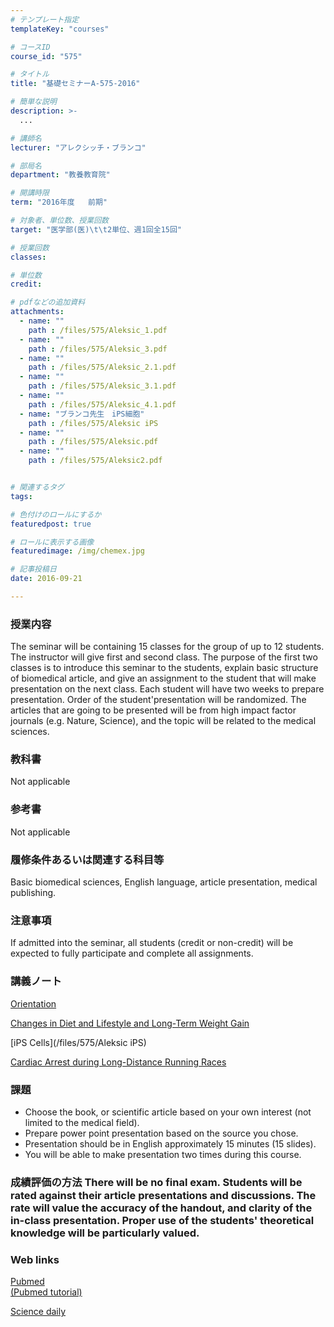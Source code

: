 ```yaml
---
# テンプレート指定
templateKey: "courses"

# コースID
course_id: "575"

# タイトル
title: "基礎セミナーA-575-2016"

# 簡単な説明
description: >-
  ...

# 講師名
lecturer: "アレクシッチ・ブランコ"

# 部局名
department: "教養教育院"

# 開講時限
term: "2016年度	前期"

# 対象者、単位数、授業回数
target: "医学部(医)\t\t2単位、週1回全15回"

# 授業回数
classes: 

# 単位数
credit: 

# pdfなどの追加資料
attachments: 
  - name: "" 
    path : /files/575/Aleksic_1.pdf
  - name: "" 
    path : /files/575/Aleksic_3.pdf
  - name: "" 
    path : /files/575/Aleksic_2.1.pdf
  - name: "" 
    path : /files/575/Aleksic_3.1.pdf
  - name: "" 
    path : /files/575/Aleksic_4.1.pdf
  - name: "ブランコ先生　iPS細胞" 
    path : /files/575/Aleksic iPS
  - name: "" 
    path : /files/575/Aleksic.pdf
  - name: "" 
    path : /files/575/Aleksic2.pdf


# 関連するタグ
tags:

# 色付けのロールにするか
featuredpost: true

# ロールに表示する画像
featuredimage: /img/chemex.jpg

# 記事投稿日
date: 2016-09-21

---
```




### 授業内容

The seminar will be containing 15 classes for the group of up to 12 students. The instructor will give first and second class. The purpose of the first two classes is to introduce this seminar to the students, explain basic structure of biomedical article, and give an assignment to the student that will make presentation on the next class. Each student will have two weeks to prepare presentation. Order of the student'presentation will be randomized. The articles that are going to be presented will be from high impact factor journals (e.g. Nature, Science), and the topic will be related to the medical sciences. 

### 教科書

Not applicable

### 参考書

Not applicable

### 履修条件あるいは関連する科目等

Basic biomedical sciences, English language, article presentation, medical publishing. 

### 注意事項

If admitted into the seminar, all students (credit or non-credit) will be expected to fully participate and complete all assignments.

### 講義ノート


[Orientation](/files/575/Aleksic_1.pdf) 

[Changes in Diet and Lifestyle and Long-Term Weight Gain](/files/575/Aleksic2.pdf) 

[iPS Cells](/files/575/Aleksic iPS) 

[Cardiac Arrest during Long-Distance Running Races](/files/575/Aleksic.pdf) 
### 課題

  * Choose the book, or scientific article based on your own interest (not limited to the medical field).
  * Prepare power point presentation based on the source you chose. 
  * Presentation should be in English approximately 15 minutes (15 slides).
  * You will be able to make presentation two times during this course.
### 成績評価の方法 There will be no final exam. Students will be rated against their article presentations and discussions. The rate will value the accuracy of the handout, and clarity of the in-class presentation. Proper use of the students' theoretical knowledge will be particularly valued.
### Web links

[Pubmed](http://www.ncbi.nlm.nih.gov/pubmed/)  
[(Pubmed tutorial)](http://www.youtube.com/watch?v=V0NYKFSphKY&list=PLBD13A2628C7A9965/) 

[Science daily](http://www.sciencedaily.com/news/health_medicine//)